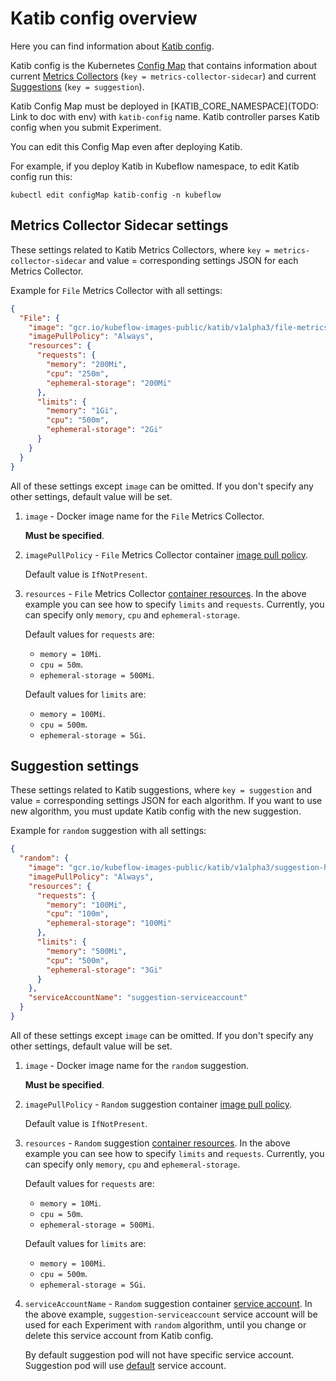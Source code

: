 # Katib config overview

Here you can find information about [Katib config](https://github.com/kubeflow/katib/blob/master/manifests/v1alpha3/katib-controller/katib-config.yaml).

Katib config is the Kubernetes [Config Map](https://kubernetes.io/docs/tasks/configure-pod-container/configure-pod-configmap/) that contains information about current [Metrics Collectors](https://github.com/kubeflow/katib/blob/master/docs/proposals/metrics-collector.md) (`key = metrics-collector-sidecar`) and current [Suggestions](https://github.com/kubeflow/katib/blob/master/docs/proposals/suggestion.md) (`key = suggestion`).

Katib Config Map must be deployed in [KATIB_CORE_NAMESPACE](TODO: Link to doc with env) with `katib-config` name. Katib controller parses Katib config when you submit Experiment.

You can edit this Config Map even after deploying Katib.

For example, if you deploy Katib in Kubeflow namespace, to edit Katib config run this:

`kubectl edit configMap katib-config -n kubeflow`

## Metrics Collector Sidecar settings

These settings related to Katib Metrics Collectors, where `key = metrics-collector-sidecar` and value = corresponding settings JSON for each Metrics Collector.

Example for `File` Metrics Collector with all settings:

```json
{
  "File": {
    "image": "gcr.io/kubeflow-images-public/katib/v1alpha3/file-metrics-collector",
    "imagePullPolicy": "Always",
    "resources": {
      "requests": {
        "memory": "200Mi",
        "cpu": "250m",
        "ephemeral-storage": "200Mi"
      },
      "limits": {
        "memory": "1Gi",
        "cpu": "500m",
        "ephemeral-storage": "2Gi"
      }
    }
  }
}
```

All of these settings except `image` can be omitted. If you don't specify any other settings, default value will be set.

1. `image` - Docker image name for the `File` Metrics Collector.

   **Must be specified**.

2. `imagePullPolicy` - `File` Metrics Collector container [image pull policy](https://kubernetes.io/docs/concepts/configuration/overview/#container-images).

   Default value is `IfNotPresent`.

3. `resources` - `File` Metrics Collector [container resources](https://kubernetes.io/docs/concepts/configuration/manage-compute-resources-container/#resource-requests-and-limits-of-pod-and-container). In the above example you can see how to specify `limits` and `requests`. Currently, you can specify only `memory`, `cpu` and `ephemeral-storage`.

   Default values for `requests` are:

   - `memory = 10Mi`.
   - `cpu = 50m`.
   - `ephemeral-storage = 500Mi`.

   Default values for `limits` are:

   - `memory = 100Mi`.
   - `cpu = 500m`.
   - `ephemeral-storage = 5Gi`.

## Suggestion settings

These settings related to Katib suggestions, where `key = suggestion` and value = corresponding settings JSON for each algorithm. If you want to use new algorithm, you must update Katib config with the new suggestion.

Example for `random` suggestion with all settings:

```json
{
  "random": {
    "image": "gcr.io/kubeflow-images-public/katib/v1alpha3/suggestion-hyperopt",
    "imagePullPolicy": "Always",
    "resources": {
      "requests": {
        "memory": "100Mi",
        "cpu": "100m",
        "ephemeral-storage": "100Mi"
      },
      "limits": {
        "memory": "500Mi",
        "cpu": "500m",
        "ephemeral-storage": "3Gi"
      }
    },
    "serviceAccountName": "suggestion-serviceaccount"
  }
}
```

All of these settings except `image` can be omitted. If you don't specify any other settings, default value will be set.

1. `image` - Docker image name for the `random` suggestion.

   **Must be specified**.

2. `imagePullPolicy` - `Random` suggestion container [image pull policy](https://kubernetes.io/docs/concepts/configuration/overview/#container-images).

   Default value is `IfNotPresent`.

3. `resources` - `Random` suggestion [container resources](https://kubernetes.io/docs/concepts/configuration/manage-compute-resources-container/#resource-requests-and-limits-of-pod-and-container). In the above example you can see how to specify `limits` and `requests`. Currently, you can specify only `memory`, `cpu` and `ephemeral-storage`.

   Default values for `requests` are:

   - `memory = 10Mi`.
   - `cpu = 50m`.
   - `ephemeral-storage = 500Mi`.

   Default values for `limits` are:

   - `memory = 100Mi`.
   - `cpu = 500m`.
   - `ephemeral-storage = 5Gi`.

4. `serviceAccountName` - `Random` suggestion container [service account](https://kubernetes.io/docs/tasks/configure-pod-container/configure-service-account/). In the above example, `suggestion-serviceaccount` service account will be used for each Experiment with `random` algorithm, until you change or delete this service account from Katib config.

   By default suggestion pod will not have specific service account. Suggestion pod will use [default](https://kubernetes.io/docs/tasks/configure-pod-container/configure-service-account/#use-the-default-service-account-to-access-the-api-server) service account.
